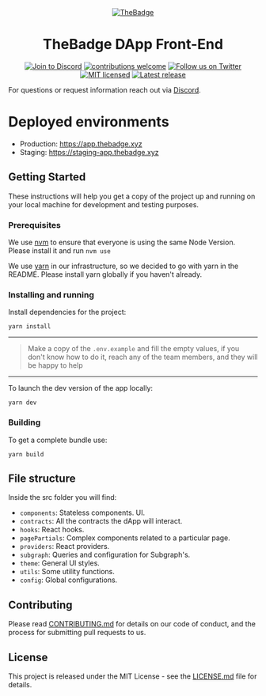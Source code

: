 <div style="text-align: center;">
  <a href="https://thebadge.xyz">
    <img alt="TheBadge" src="https://www.thebadge.xyz/the_badge_github_logo.png">
  </a>
</div>

<h1 align="center">TheBadge DApp Front-End</h1>

<p align="center">
  <a href="https://discord.com/invite/FTxtkgbAC4"><img src="https://img.shields.io/discord/1006480637512917033?style=plastic" alt="Join to Discord"></a>
  <a href="https://github.com/thebadge/thebadge-dapp/issues"><img src="https://img.shields.io/badge/contributions-welcome-brightgreen.svg?style=flat" alt="contributions welcome"></a>
  <a href="https://twitter.com/intent/user?screen_name=thebadgexyz"><img src="https://img.shields.io/twitter/follow/thebadgexyz?style=social" alt="Follow us on Twitter"></a>
  <a href="https://github.com/thebadge/thebadge-dapp/blob/main/LICENSE"><img src="https://img.shields.io/badge/license-MIT-blue.svg" alt="MIT licensed"></a>
  <a href="https://github.com/thebadge/thebadge-dapp/releases"><img src="https://img.shields.io/github/v/release/thebadge/thebadge-dapp?label=Latest%20Release" alt="Latest release"></a>
</p>

For questions or request information reach out via [Discord](https://discord.com/invite/FTxtkgbAC4).

# Deployed environments

- Production: https://app.thebadge.xyz
- Staging: https://staging-app.thebadge.xyz

## Getting Started

These instructions will help you get a copy of the project up and running on your local machine for development and
testing purposes.

### Prerequisites

We use [nvm](https://github.com/nvm-sh/nvm) to ensure that everyone is using the same Node Version. Please install it
and run `nvm use`

We use [yarn](https://yarnpkg.com) in our infrastructure, so we decided to go with yarn in the README.
Please install yarn globally if you haven't already.

### Installing and running

Install dependencies for the project:

```
yarn install
```

----

> Make a copy of the `.env.example` and fill the empty values, if you don't know how
> to do it, reach any of the team members, and they will be happy to help

----

To launch the dev version of the app locally:

```
yarn dev
```

### Building

To get a complete bundle use:

```
yarn build
```

## File structure

Inside the src folder you will find:

- `components`: Stateless components. UI.
- `contracts`: All the contracts the dApp will interact.
- `hooks`: React hooks.
- `pagePartials`: Complex components related to a particular page.
- `providers`: React providers.
- `subgraph`: Queries and configuration for Subgraph's.
- `theme`: General UI styles.
- `utils`: Some utility functions.
- `config`: Global configurations.

## Contributing

Please read [CONTRIBUTING.md](https://gist.github.com/PurpleBooth/b24679402957c63ec426) for details on our code of
conduct, and the process for submitting pull requests to us.

## License

This project is released under the MIT License - see the [LICENSE.md](LICENSE) file for details.
